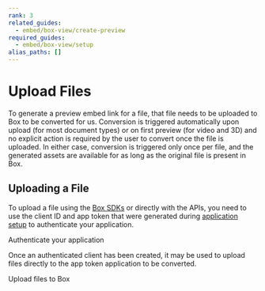 ```yaml
---
rank: 3
related_guides:
  - embed/box-view/create-preview
required_guides:
  - embed/box-view/setup
alias_paths: []
---
```


# Upload Files

To generate a preview embed link for a file, that file needs to be uploaded to
Box to be converted for us. Conversion is triggered automatically upon upload
(for most document types) or on first preview (for video and 3D) and no
explicit action is required by the user to convert once the file is uploaded.
In either case, conversion is triggered only once per file, and the generated
assets are available for as long as the original file is present in Box.

## Uploading a File

To upload a file using the [Box SDKs](pages://sdks-and-tools/) or directly with
the APIs, you need to use the client ID and app token that were generated
during [application setup](guide://embed/box-view/setup) to authenticate your
application.

<CTA to='guide://authentication/app-token/'>
  Authenticate your application
</CTA>

Once an authenticated client has been created, it may be used to upload files
directly to the app token application to be converted.

<CTA to='guide://uploads/direct/file/'>
  Upload files to Box
</CTA>
